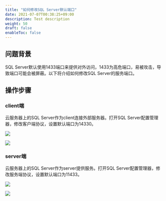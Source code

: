 ```yaml
---
title: "如何修改SQL Server默认端口"
date: 2021-07-07T00:38:25+09:00
description: Test description
weight: 50
draft: false
enableToc: false 
---
```


## 问题背景

SQL Server默认使用1433端口来提供对外访问，1433为高危端口，易被攻击，导致端口可能会被屏蔽。以下将介绍如何修改SQL Server的服务端口。

## 操作步骤

### client端

云服务器上的SQL Server作为client连接外部服务器。打开SQL Server配置管理器，修改客户端协议，设置默认端口为14330。

![](../_images/sqlserver_change_default_port_1.png) 

![](../_images/sqlserver_change_default_port_2.png) 

### server端

云服务器上的SQL Server作为server提供服务。打开SQL Server配置管理器，修改服务端协议，设置默认端口为11433。

![](../_images/sqlserver_change_default_port_3.png) 

![](../_images/sqlserver_change_default_port_4.png) 